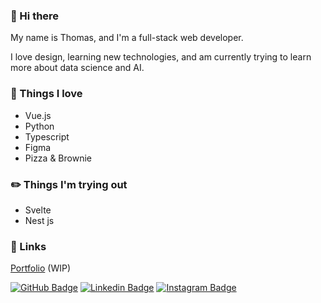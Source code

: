 ### 👋 Hi there 
My name is Thomas, and I'm a full-stack web developer.

I love design, learning new technologies, and am currently trying to learn more about data science and AI.

### :tada: Things I love 

- Vue.js
- Python
- Typescript
- Figma
- Pizza & Brownie

### :pencil2: Things I'm trying out 

- Svelte
- Nest js

### :link: Links 

[Portfolio](http://www.glyde.com.br) (WIP)

[![GitHub Badge](https://img.shields.io/github/followers/TGlide?label=follow&style=social)](https://github.com/TGlide)
[![Linkedin Badge](https://img.shields.io/badge/-LinkedIn-blue?style=flat-square&logo=Linkedin&logoColor=white&link=https://www.linkedin.com/in/thomas-gl)](https://www.linkedin.com/in/thomas-gl)
[![Instagram Badge](https://img.shields.io/badge/-Instagram-purple?style=flat-square&logo=Instagram&logoColor=white&link=https://www.instagram.com/thomglopes)](https://www.instagram.com/thomglopes)
